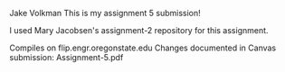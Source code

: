 Jake Volkman
This is my assignment 5 submission!

I used Mary Jacobsen's  assignment-2 repository for this assignment.

Compiles on flip.engr.oregonstate.edu
Changes documented in Canvas submission:
	Assignment-5.pdf
